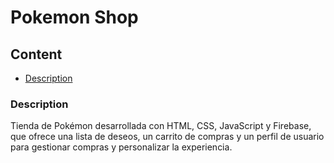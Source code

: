 # Pokemon Shop

## Content
- [Description](#description)

### Description
Tienda de Pokémon desarrollada con HTML, CSS, JavaScript y Firebase, que ofrece una lista de deseos, un carrito de compras y un perfil de usuario para gestionar compras y personalizar la experiencia.
